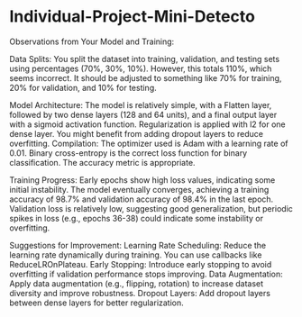 # Individual-Project-Mini-Detecto

Observations from Your Model and Training:

  Data Splits:
        You split the dataset into training, validation, and testing sets using percentages (70%, 30%, 10%). However, this totals 110%, which seems incorrect. It should be adjusted to something like 70% for training, 20% for validation, and 10% for testing.

Model Architecture:
        The model is relatively simple, with a Flatten layer, followed by two dense layers (128 and 64 units), and a final output layer with a sigmoid activation function.
        Regularization is applied with l2 for one dense layer.
        You might benefit from adding dropout layers to reduce overfitting.
Compilation:
        The optimizer used is Adam with a learning rate of 0.01.
        Binary cross-entropy is the correct loss function for binary classification.
        The accuracy metric is appropriate.
        
        
        
Training Progress:
        Early epochs show high loss values, indicating some initial instability.
        The model eventually converges, achieving a training accuracy of 98.7% and validation accuracy of 98.4% in the last epoch.
        Validation loss is relatively low, suggesting good generalization, but periodic spikes in loss (e.g., epochs 36-38) could indicate some instability or overfitting.

 Suggestions for Improvement:
        Learning Rate Scheduling: Reduce the learning rate dynamically during training. You can use callbacks like ReduceLROnPlateau.
        Early Stopping: Introduce early stopping to avoid overfitting if validation performance stops improving.
        Data Augmentation: Apply data augmentation (e.g., flipping, rotation) to increase dataset diversity and improve robustness.
        Dropout Layers: Add dropout layers between dense layers for better regularization.
